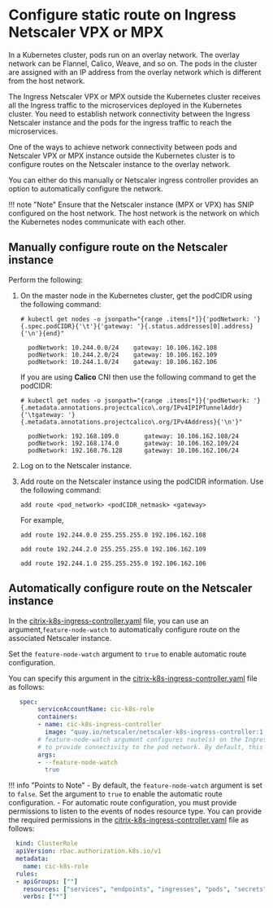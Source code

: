 # Configure static route on Ingress Netscaler VPX or MPX

In a Kubernetes cluster, pods run on an overlay network. The overlay network can be Flannel, Calico, Weave, and so on. The pods in the cluster are assigned with an IP address from the overlay network which is different from the host network.

The Ingress Netscaler VPX or MPX outside the Kubernetes cluster receives all the Ingress traffic to the microservices deployed in the Kubernetes cluster. You need to establish network connectivity between the Ingress Netscaler instance and the pods for the ingress traffic to reach the microservices.

One of the ways to achieve network connectivity between pods and Netscaler VPX or MPX instance outside the Kubernetes cluster is to configure routes on the Netscaler instance to the overlay network.

You can either do this manually or Netscaler ingress controller provides an option to automatically configure the network.

!!! note "Note"
    Ensure that the Netscaler instance (MPX or VPX) has SNIP configured on the host network. The host network is the network on which the Kubernetes nodes communicate with each other.

## Manually configure route on the Netscaler instance

Perform the following:

1.  On the master node in the Kubernetes cluster, get the podCIDR using the following command:

        # kubectl get nodes -o jsonpath="{range .items[*]}{'podNetwork: '}{.spec.podCIDR}{'\t'}{'gateway: '}{.status.addresses[0].address}{'\n'}{end}"

          podNetwork: 10.244.0.0/24    gateway: 10.106.162.108
          podNetwork: 10.244.2.0/24    gateway: 10.106.162.109
          podNetwork: 10.244.1.0/24    gateway: 10.106.162.106

    If you are using **Calico** CNI then use the following command to get the podCIDR:

        # kubectl get nodes -o jsonpath="{range .items[*]}{'podNetwork: '}{.metadata.annotations.projectcalico\.org/IPv4IPIPTunnelAddr}{'\tgateway: '}{.metadata.annotations.projectcalico\.org/IPv4Address}{'\n'}"

          podNetwork: 192.168.109.0       gateway: 10.106.162.108/24
          podNetwork: 192.168.174.0       gateway: 10.106.162.109/24
          podNetwork: 192.168.76.128      gateway: 10.106.162.106/24

1.  Log on to the Netscaler instance.

1.  Add route on the Netscaler instance using the podCIDR information. Use the following command:

        add route <pod_network> <podCIDR_netmask> <gateway>

    For example,

        add route 192.244.0.0 255.255.255.0 192.106.162.108

        add route 192.244.2.0 255.255.255.0 192.106.162.109

        add route 192.244.1.0 255.255.255.0 192.106.162.106

## Automatically configure route on the Netscaler instance

In the [citrix-k8s-ingress-controller.yaml](https://github.com/netscaler/netscaler-k8s-ingress-controller/blob/master/deployment/baremetal/citrix-k8s-ingress-controller.yaml) file, you can use an argument,`feature-node-watch` to automatically configure route on the associated Netscaler instance.

Set the `feature-node-watch` argument to `true` to enable automatic route configuration.

You can specify this argument in the [citrix-k8s-ingress-controller.yaml](https://github.com/netscaler/netscaler-k8s-ingress-controller/blob/master/deployment/baremetal/citrix-k8s-ingress-controller.yaml) file as follows:

```yml
   spec:
        serviceAccountName: cic-k8s-role
        containers:
        - name: cic-k8s-ingress-controller
          image: "quay.io/netscaler/netscaler-k8s-ingress-controller:1.41.5"
        # feature-node-watch argument configures route(s) on the Ingress Netscaler
        # to provide connectivity to the pod network. By default, this feature is disabled.
        args:
        - --feature-node-watch
          true
```

!!! info "Points to Note"
    - By default, the `feature-node-watch` argument is set to `false`. Set the argument to `true` to enable the automatic route configuration.
    - For automatic route configuration, you must provide permissions to listen to the events of nodes resource type. You can provide the required permissions in the [citrix-k8s-ingress-controller.yaml](https://github.com/netscaler/netscaler-k8s-ingress-controller/blob/master/deployment/baremetal/citrix-k8s-ingress-controller.yaml) file as follows:

```yml
  kind: ClusterRole
  apiVersion: rbac.authorization.k8s.io/v1
  metadata:
    name: cic-k8s-role
  rules:
  - apiGroups: [""]
    resources: ["services", "endpoints", "ingresses", "pods", "secrets", "nodes"]
    verbs: ["*"]
```
